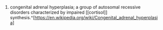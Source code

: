 1. congenital adrenal hyperplasia; a group of autosomal recessive disorders characterized by impaired [[cortisol]] synthesis.^[https://en.wikipedia.org/wiki/Congenital_adrenal_hyperplasia]